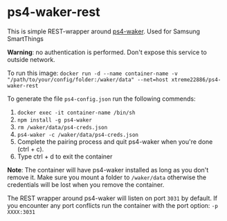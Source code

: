 # ps4-waker-rest

This is simple REST-wrapper around [ps4-waker](https://github.com/dhleong/ps4-waker). Used for Samsung SmartThings

**Warning**: no authentication is performed. Don't expose this service to outside network.

To run this image:
`docker run -d --name container-name -v "/path/to/your/config/folder:/waker/data" --net=host xtreme22886/ps4-waker-rest`

To generate the file `ps4-config.json` run the following commends:
1. `docker exec -it container-name /bin/sh`
2. `npm install -g ps4-waker`
3. `rm /waker/data/ps4-creds.json`
4. `ps4-waker -c /waker/data/ps4-creds.json`
5. Complete the pairing process and quit ps4-waker when you're done (ctrl + c).
6. Type ctrl + d to exit the container

**Note**: The container will have ps4-waker installed as long as you don't remove it. Make sure you mount a folder to `/waker/data` otherwise the credentials will be lost when you remove the container.

The REST wrapper around ps4-waker will listen on port `3031` by default. If you encounter any port conflicts run the container with the port option: `-p XXXX:3031`
